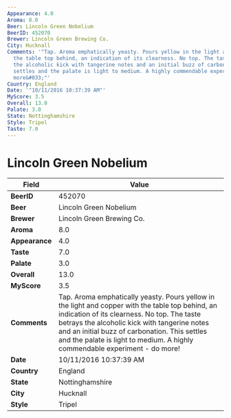 ```yaml
---
Appearance: 4.0
Aroma: 8.0
Beer: Lincoln Green Nobelium
BeerID: 452070
Brewer: Lincoln Green Brewing Co.
City: Hucknall
Comments: '"Tap. Aroma emphatically yeasty. Pours yellow in the light and copper with
  the table top behind, an indication of its clearness. No top. The taste betrays
  the alcoholic kick with tangerine notes and an initial buzz of carbonation. This
  settles and the palate is light to medium. A highly commendable experiment - do
  more&#033;"'
Country: England
Date: '"10/11/2016 10:37:39 AM"'
MyScore: 3.5
Overall: 13.0
Palate: 3.0
State: Nottinghamshire
Style: Tripel
Taste: 7.0
---
```


# Lincoln Green Nobelium

| Field         | Value |
|---------------|-------|
| **BeerID** | 452070 |
| **Beer** | Lincoln Green Nobelium |
| **Brewer** | Lincoln Green Brewing Co. |
| **Aroma** | 8.0 |
| **Appearance** | 4.0 |
| **Taste** | 7.0 |
| **Palate** | 3.0 |
| **Overall** | 13.0 |
| **MyScore** | 3.5 |
| **Comments** | Tap. Aroma emphatically yeasty. Pours yellow in the light and copper with the table top behind, an indication of its clearness. No top. The taste betrays the alcoholic kick with tangerine notes and an initial buzz of carbonation. This settles and the palate is light to medium. A highly commendable experiment - do more&#033; |
| **Date** | 10/11/2016 10:37:39 AM |
| **Country** | England |
| **State** | Nottinghamshire |
| **City** | Hucknall |
| **Style** | Tripel |
